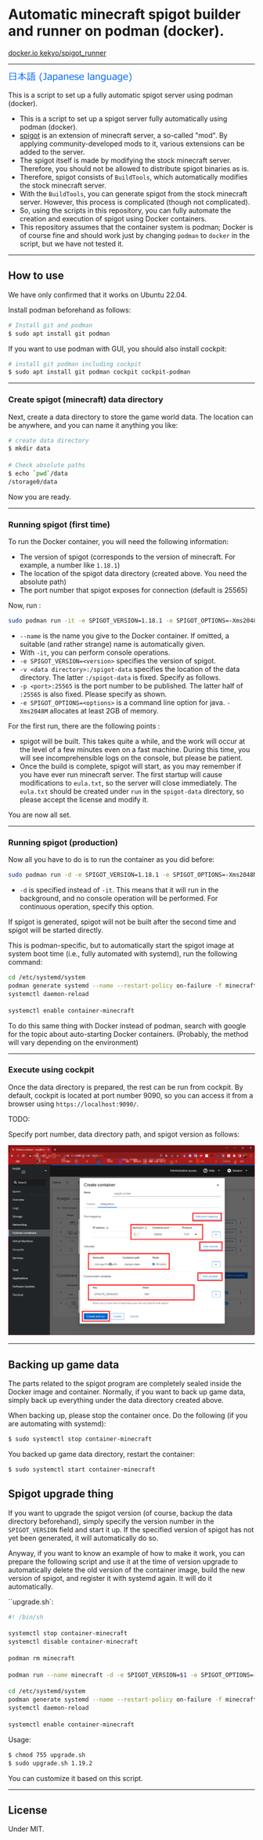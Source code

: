 # Automatic minecraft spigot builder and runner on podman (docker).

[docker.io kekyo/spigot_runner](https://hub.docker.com/repository/docker/kekyo/spigot_runner)

----

[![For japanese](images/Japanese.256.png)](README_ja.md)

This is a script to set up a fully automatic spigot server using podman (docker).

* This is a script to set up a spigot server fully automatically using podman (docker).
* [spigot]() is an extension of minecraft server, a so-called "mod". By applying community-developed mods to it, various extensions can be added to the server.
* The spigot itself is made by modifying the stock minecraft server. Therefore, you should not be allowed to distribute spigot binaries as is.
* Therefore, spigot consists of `BuildTools`, which automatically modifies the stock minecraft server.
* With the `BuildTools`, you can generate spigot from the stock minecraft server. However, this process is complicated (though not complicated).
* So, using the scripts in this repository, you can fully automate the creation and execution of spigot using Docker containers.
* This repository assumes that the container system is podman; Docker is of course fine and should work just by changing `podman` to `docker` in the script, but we have not tested it.

----

## How to use

We have only confirmed that it works on Ubuntu 22.04.

Install podman beforehand as follows:

```bash
# Install git and podman
$ sudo apt install git podman
```

If you want to use podman with GUI, you should also install cockpit:

```bash
# install git podman including cockpit
$ sudo apt install git podman cockpit cockpit-podman
```

----

### Create spigot (minecraft) data directory

Next, create a data directory to store the game world data. The location can be anywhere, and you can name it anything you like:

```bash
# create data directory
$ mkdir data

# Check absolute paths
$ echo `pwd`/data
/storage0/data
```

Now you are ready.

----

### Running spigot (first time)

To run the Docker container, you will need the following information:

* The version of spigot (corresponds to the version of minecraft. For example, a number like `1.18.1`)
* The location of the spigot data directory (created above. You need the absolute path)
* The port number that spigot exposes for connection (default is 25565)

Now, run :

```bash
sudo podman run -it -e SPIGOT_VERSION=1.18.1 -e SPIGOT_OPTIONS=-Xms2048M -v /storage0/data:/spigot-data -p 25565:25565 docker.io/kekyo/spigot_runner
```

* `--name` is the name you give to the Docker container. If omitted, a suitable (and rather strange) name is automatically given.
* With `-it`, you can perform console operations.
* `-e SPIGOT_VERSION=<version>` specifies the version of spigot.
* `-v <data directory>:/spigot-data` specifies the location of the data directory. The latter `:/spigot-data` is fixed. Specify as follows.
* `-p <port>:25565` is the port number to be published. The latter half of `:25565` is also fixed. Please specify as shown.
* `-e SPIGOT_OPTIONS=<options>` is a command line option for java. `-Xms2048M` allocates at least 2GB of memory.

For the first run, there are the following points :

* spigot will be built. This takes quite a while, and the work will occur at the level of a few minutes even on a fast machine.
  During this time, you will see incomprehensible logs on the console, but please be patient.
* Once the build is complete, spigot will start, as you may remember if you have ever run minecraft server.
  The first startup will cause modifications to `eula.txt`, so the server will close immediately.
  The `eula.txt` should be created under `run` in the `spigot-data` directory, so please accept the license and modify it.

You are now all set.

----

### Running spigot (production)

Now all you have to do is to run the container as you did before:

```bash
sudo podman run -d -e SPIGOT_VERSION=1.18.1 -e SPIGOT_OPTIONS=-Xms2048M -v /storage0/spigot-data:/spigot-data -p 25565:25565 docker.io/kekyo/spigot_runner
```

* `-d` is specified instead of `-it`. This means that it will run in the background, and no console operation will be performed. For continuous operation, specify this option.

If spigot is generated, spigot will not be built after the second time and spigot will be started directly.

This is podman-specific, but to automatically start the spigot image at system boot time (i.e., fully automated with systemd), run the following command:

```bash
cd /etc/systemd/system
podman generate systemd --name --restart-policy on-failure -f minecraft
systemctl daemon-reload

systemctl enable container-minecraft
```

To do this same thing with Docker instead of podman, search with google for the topic about auto-starting Docker containers. (Probably, the method will vary depending on the environment)

----

### Execute using cockpit

Once the data directory is prepared, the rest can be run from cockpit.
By default, cockpit is located at port number 9090, so you can access it from a browser using `https://localhost:9090/`.

TODO:

Specify port number, data directory path, and spigot version as follows:

![cockpit-podman](images/cockpit2.png)

----

## Backing up game data

The parts related to the spigot program are completely sealed inside the Docker image and container.
Normally, if you want to back up game data, simply back up everything under the data directory created above.

When backing up, please stop the container once. Do the following (if you are automating with systemd):

```bash
$ sudo systemctl stop container-minecraft
```

You backed up game data directory, restart the container:

```bash
$ sudo systemctl start container-minecraft
```

## Spigot upgrade thing

If you want to upgrade the spigot version (of course, backup the data directory beforehand), simply specify the version number in the `SPIGOT_VERSION` field and start it up.
If the specified version of spigot has not yet been generated, it will automatically do so.

Anyway, if you want to know an example of how to make it work, you can prepare the following script and use it at the time of version upgrade to automatically delete the old version of the container image, build the new version of spigot, and register it with systemd again. It will do it automatically.

``upgrade.sh`:

```bash
#! /bin/sh

systemctl stop container-minecraft
systemctl disable container-minecraft

podman rm minecraft

podman run --name minecraft -d -e SPIGOT_VERSION=$1 -e SPIGOT_OPTIONS=-Xms2048M -v /storage0/spigot-data:/spigot-data -p 25565:25565 docker.io/kekyo/spigot_runner

cd /etc/systemd/system
podman generate systemd --name --restart-policy on-failure -f minecraft
systemctl daemon-reload

systemctl enable container-minecraft
```

Usage:

```bash
$ chmod 755 upgrade.sh
$ sudo upgrade.sh 1.19.2 
```

You can customize it based on this script.

----

## License

Under MIT.
